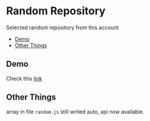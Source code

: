 # Random Repository
Selected random repository from this account
- [Demo](#demo)
- [Other Things](#other-things)

## Demo
Check this [link](https://clouza.github.io/random-repository/)

## Other Things
array in file ```random.js``` still writed auto, api now available. 
